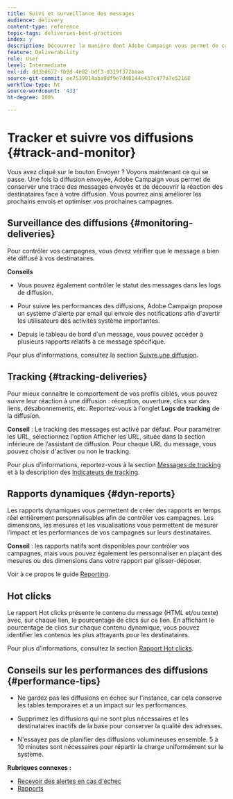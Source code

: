 ```yaml
---
title: Suivi et surveillance des messages
audience: delivery
content-type: reference
topic-tags: deliveries-best-practices
index: y
description: Découvrez la manière dont Adobe Campaign vous permet de conserver une trace des messages envoyés et observez la réaction des destinataires face à votre diffusion
feature: Deliverability
role: User
level: Intermediate
exl-id: dd3bd672-fb9d-4e82-bdf3-d319f372baaa
source-git-commit: ee7539914aba9df9e7d46144e437c477a7e52168
workflow-type: ht
source-wordcount: '433'
ht-degree: 100%

---
```


# Tracker et suivre vos diffusions {#track-and-monitor}

Vous avez cliqué sur le bouton Envoyer ? Voyons maintenant ce qui se passe. Une fois la diffusion envoyée, Adobe Campaign vous permet de conserver une trace des messages envoyés et de découvrir la réaction des destinataires face à votre diffusion. Vous pourrez ainsi améliorer les prochains envois et optimiser vos prochaines campagnes.

## Surveillance des diffusions {#monitoring-deliveries}

Pour contrôler vos campagnes, vous devez vérifier que le message a bien été diffusé à vos destinataires.

**Conseils**

* Vous pouvez également contrôler le statut des messages dans les logs de diffusion.

* Pour suivre les performances des diffusions, Adobe Campaign propose un système d&#39;alerte par email qui envoie des notifications afin d&#39;avertir les utilisateurs des activités système importantes.

* Depuis le tableau de bord d&#39;un message, vous pouvez accéder à plusieurs rapports relatifs à ce message spécifique.

Pour plus d&#39;informations, consultez la section [Suivre une diffusion](../../sending/using/monitoring-a-delivery.md).

## Tracking {#tracking-deliveries}

Pour mieux connaître le comportement de vos profils ciblés, vous pouvez suivre leur réaction à une diffusion : réception, ouverture, clics sur des liens, désabonnements, etc. Reportez-vous à l&#39;onglet **Logs de tracking** de la diffusion.

**Conseil** : Le tracking des messages est activé par défaut. Pour paramétrer les URL, sélectionnez l&#39;option Afficher les URL, située dans la section inférieure de l’assistant de diffusion. Pour chaque URL du message, vous pouvez choisir d&#39;activer ou non le tracking.

Pour plus d&#39;informations, reportez-vous à la section [Messages de tracking](../../sending/using/tracking-messages.md) et à la description des [Indicateurs de tracking](../../reporting/using/tracking-indicators.md).

## Rapports dynamiques {#dyn-reports}

Les rapports dynamiques vous permettent de créer des rapports en temps réel entièrement personnalisables afin de contrôler vos campagnes. Les dimensions, les mesures et les visualisations vous permettent de mesurer l’impact et les performances de vos campagnes sur leurs destinataires.

**Conseil** : les rapports natifs sont disponibles pour contrôler vos campagnes, mais vous pouvez également les personnaliser en plaçant des mesures ou des dimensions dans votre rapport par glisser-déposer.

Voir à ce propos le guide [Reporting](../../reporting/using/about-dynamic-reports.md).

## Hot clicks

Le rapport Hot clicks présente le contenu du message (HTML et/ou texte) avec, sur chaque lien, le pourcentage de clics sur ce lien. En affichant le pourcentage de clics sur chaque contenu dynamique, vous pouvez identifier les contenus les plus attrayants pour les destinataires.

Pour plus d’informations, consultez la section [Rapport Hot clicks](../../reporting/using/hot-clicks.md).

## Conseils sur les performances des diffusions {#performance-tips}

* Ne gardez pas les diffusions en échec sur l&#39;instance, car cela conserve les tables temporaires et a un impact sur les performances.

* Supprimez les diffusions qui ne sont plus nécessaires et les destinataires inactifs de la base pour conserver la qualité des adresses.

* N&#39;essayez pas de planifier des diffusions volumineuses ensemble. 5 à 10 minutes sont nécessaires pour répartir la charge uniformément sur le système.

**Rubriques connexes :**

* [Recevoir des alertes en cas d&#39;échec](../../sending/using/receiving-alerts-when-failures-happen.md)
* [Rapports ](../../reporting/using/about-dynamic-reports.md)
